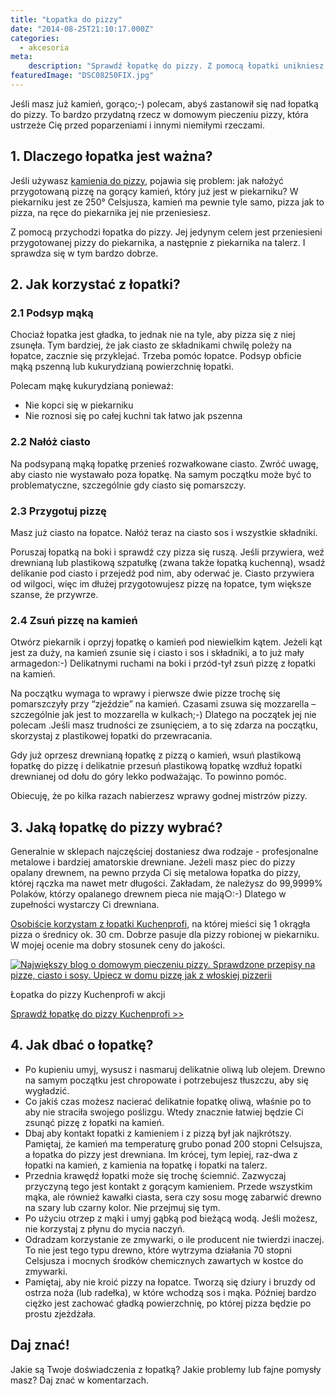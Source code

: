 ```yaml
---
title: "Łopatka do pizzy"
date: "2014-08-25T21:10:17.000Z"
categories: 
  - akcesoria
meta: 
    description: "Sprawdź łopatkę do pizzy. Z pomocą łopatki unikniesz poparzeń i bez problemu uda Ci się nałożyć pizzę do piekarnika."
featuredImage: "DSC08250FIX.jpg"
---
```


Jeśli masz już kamień, gorąco;-) polecam, abyś zastanowił się nad łopatką do pizzy. To bardzo przydatną rzecz w domowym pieczeniu pizzy, która ustrzeże Cię przed poparzeniami i innymi niemiłymi rzeczami.

## 1\. Dlaczego łopatka jest ważna?

Jeśli używasz <a href="/kamien-pizzy/">kamienia do pizzy</a>, pojawia się problem: jak nałożyć przygotowaną pizzę na gorący kamień, który już jest w piekarniku? W piekarniku jest ze 250° Celsjusza, kamień ma pewnie tyle samo, pizza jak to pizza, na ręce do piekarnika jej nie przeniesiesz.

Z pomocą przychodzi łopatka do pizzy. Jej jedynym celem jest przeniesieni przygotowanej pizzy do piekarnika, a następnie z piekarnika na talerz. I sprawdza się w tym bardzo dobrze.

## 2\. Jak korzystać z łopatki?

### 2.1 Podsyp mąką

Chociaż łopatka jest gładka, to jednak nie na tyle, aby pizza się z niej zsunęła. Tym bardziej, że jak ciasto ze składnikami chwilę poleży na łopatce, zacznie się przyklejać. Trzeba pomóc łopatce. Podsyp obficie mąką pszenną lub kukurydzianą powierzchnię łopatki.

Polecam mąkę kukurydzianą ponieważ:

- Nie kopci się w piekarniku
- Nie roznosi się po całej kuchni tak łatwo jak pszenna

### 2.2 Nałóż ciasto

Na podsypaną mąką łopatkę przenieś rozwałkowane ciasto. Zwróć uwagę, aby ciasto nie wystawało poza łopatkę. Na samym początku może być to problematyczne, szczególnie gdy ciasto się pomarszczy.

### 2.3 Przygotuj pizzę

Masz już ciasto na łopatce. Nałóż teraz na ciasto sos i wszystkie składniki.

Poruszaj łopatką na boki i sprawdź czy pizza się ruszą. Jeśli przywiera, weź drewnianą lub plastikową szpatułkę (zwana także łopatką kuchenną), wsadź delikanie pod ciasto i przejedź pod nim, aby oderwać je. Ciasto przywiera od wilgoci, więc im dłużej przygotowujesz pizzę na łopatce, tym większe szanse, że przywrze.

### 2.4 Zsuń pizzę na kamień

Otwórz piekarnik i oprzyj łopatkę o kamień pod niewielkim kątem. Jeżeli kąt jest za duży, na kamień zsunie się i ciasto i sos i składniki, a to już mały armagedon:-) Delikatnymi ruchami na boki i przód-tył zsuń pizzę z łopatki na kamień.

Na początku wymaga to wprawy i pierwsze dwie pizze trochę się pomarszczyły przy “zjeździe” na kamień. Czasami zsuwa się mozzarella – szczególnie jak jest to mozzarella w kulkach;-) Dlatego na początek jej nie polecam .Jeśli masz trudności ze zsunięciem, a to się zdarza na początku, skorzystaj z plastikowej łopatki do przewracania.

Gdy już oprzesz drewnianą łopatkę z pizzą o kamień, wsuń plastikową łopatkę do pizzę i delikatnie przesuń plastikową łopatkę wzdłuż łopatki drewnianej od dołu do góry lekko podważając. To powinno pomóc.

Obiecuję, że po kilka razach nabierzesz wprawy godnej mistrzów pizzy.

## 3\. Jaką łopatkę do pizzy wybrać?

Generalnie w sklepach najczęściej dostaniesz dwa rodzaje - profesjonalne metalowe i bardziej amatorskie drewniane. Jeżeli masz piec do pizzy opalany drewnem, na pewno przyda Ci się metalowa łopatka do pizzy, której rączka ma nawet metr długości. Zakładam, że należysz do 99,9999% Polaków, którzy opalanego drewnem pieca nie mają○:-) Dlatego w zupełności wystarczy Ci drewniana.

[Osobiście korzystam z łopatki Kuchenprofi](http://www.ceneo.pl/10200823#cid=7705&crid=64017&pid=5958), na której mieści się 1 okrągła pizza o średnicy ok. 30 cm. Dobrze pasuje dla pizzy robionej w piekarniku. W mojej ocenie ma dobry stosunek ceny do jakości.

[![Największy blog o domowym pieczeniu pizzy. Sprawdzone przepisy na pizze, ciasto i sosy. Upiecz w domu pizzę jak z włoskiej pizzerii](DSC08250FIX-300x227.jpg)](http://www.ceneo.pl/10200823#cid=7705&crid=64017&pid=5958)

Łopatka do pizzy Kuchenprofi w akcji

[Sprawdź łopatkę do pizzy Kuchenprofi >>](http://www.ceneo.pl/10200823#cid=7705&crid=64017&pid=5958)

## 4\. Jak dbać o łopatkę?

- Po kupieniu umyj, wysusz i nasmaruj delikatnie oliwą lub olejem. Drewno na samym początku jest chropowate i potrzebujesz tłuszczu, aby się wygładzić.
- Co jakiś czas możesz nacierać delikatnie łopatkę oliwą, właśnie po to aby nie straciła swojego poślizgu. Wtedy znacznie łatwiej będzie Ci zsunąć pizzę z łopatki na kamień.
- Dbaj aby kontakt łopatki z kamieniem i z pizzą był jak najkrótszy. Pamiętaj, że kamień ma temperaturę grubo ponad 200 stopni Celsujsza, a łopatka do pizzy jest drewniana. Im krócej, tym lepiej, raz-dwa z łopatki na kamień, z kamienia na łopatkę i łopatki na talerz.
- Przednia krawędź łopatki może się trochę ściemnić. Zazwyczaj przyczyną tego jest kontakt z gorącym kamieniem. Przede wszystkim mąka, ale również kawałki ciasta, sera czy sosu mogę zabarwić drewno na szary lub czarny kolor. Nie przejmuj się tym.
- Po użyciu otrzep z mąki i umyj gąbką pod bieżącą wodą. Jeśli możesz, nie korzystaj z płynu do mycia naczyń.
- Odradzam korzystanie ze zmywarki, o ile producent nie twierdzi inaczej. To nie jest tego typu drewno, które wytrzyma działania 70 stopni Celsjusza i mocnych środków chemicznych zawartych w kostce do zmywarki.
- Pamiętaj, aby nie kroić pizzy na łopatce. Tworzą się dziury i bruzdy od ostrza noża (lub radełka), w które wchodzą sos i mąka. Później bardzo ciężko jest zachować gładką powierzchnię, po której pizza będzie po prostu zjeżdżała.

## Daj znać!

Jakie są Twoje doświadczenia z łopatką? Jakie problemy lub fajne pomysły masz? Daj znać w komentarzach.
